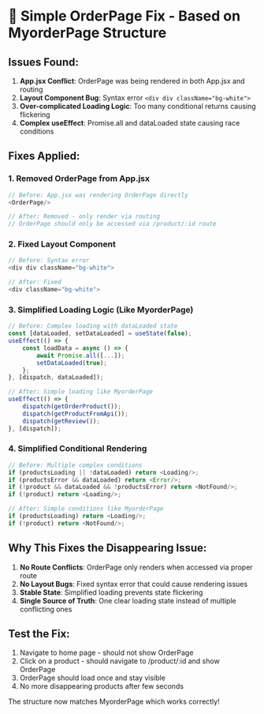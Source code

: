 # 🔧 Simple OrderPage Fix - Based on MyorderPage Structure

## Issues Found:

1. **App.jsx Conflict**: OrderPage was being rendered in both App.jsx and routing
2. **Layout Component Bug**: Syntax error `<div div className="bg-white">`
3. **Over-complicated Loading Logic**: Too many conditional returns causing flickering
4. **Complex useEffect**: Promise.all and dataLoaded state causing race conditions

## Fixes Applied:

### 1. **Removed OrderPage from App.jsx**
```javascript
// Before: App.jsx was rendering OrderPage directly
<OrderPage/>

// After: Removed - only render via routing
// OrderPage should only be accessed via /product/:id route
```

### 2. **Fixed Layout Component**
```javascript
// Before: Syntax error
<div div className="bg-white">

// After: Fixed
<div className="bg-white">
```

### 3. **Simplified Loading Logic (Like MyorderPage)**
```javascript
// Before: Complex loading with dataLoaded state
const [dataLoaded, setDataLoaded] = useState(false);
useEffect(() => {
    const loadData = async () => {
        await Promise.all([...]);
        setDataLoaded(true);
    };
}, [dispatch, dataLoaded]);

// After: Simple loading like MyorderPage
useEffect(() => {
    dispatch(getOrderProduct());
    dispatch(getProductFromApi());
    dispatch(getReview());
}, [dispatch]);
```

### 4. **Simplified Conditional Rendering**
```javascript
// Before: Multiple complex conditions
if (productsLoading || !dataLoaded) return <Loading/>;
if (productsError && dataLoaded) return <Error/>;
if (!product && dataLoaded && !productsError) return <NotFound/>;
if (!product) return <Loading/>;

// After: Simple conditions like MyorderPage
if (productsLoading) return <Loading/>;
if (!product) return <NotFound/>;
```

## Why This Fixes the Disappearing Issue:

1. **No Route Conflicts**: OrderPage only renders when accessed via proper route
2. **No Layout Bugs**: Fixed syntax error that could cause rendering issues
3. **Stable State**: Simplified loading prevents state flickering
4. **Single Source of Truth**: One clear loading state instead of multiple conflicting ones

## Test the Fix:

1. Navigate to home page - should not show OrderPage
2. Click on a product - should navigate to /product/:id and show OrderPage
3. OrderPage should load once and stay visible
4. No more disappearing products after few seconds

The structure now matches MyorderPage which works correctly!